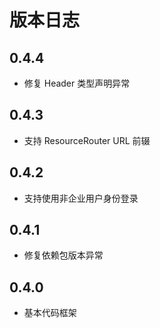 # 版本日志

## 0.4.4

- 修复 Header 类型声明异常

## 0.4.3

- 支持 ResourceRouter URL 前辍

## 0.4.2

- 支持使用非企业用户身份登录

## 0.4.1

- 修复依赖包版本异常

## 0.4.0

- 基本代码框架
